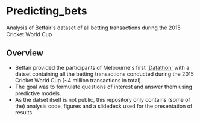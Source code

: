 # Predicting_bets
Analysis of Betfair's dataset of all betting transactions during the 2015 Cricket World Cup

## Overview
- Betfair provided the participants of Melbourne's first ['Datathon'](http://datathon.zusedigital.com/) with a datset containing all the betting transactions conducted during the 2015 Cricket World Cup (~4 million transactions in total). 
- The goal was to formulate questions of interest and answer them using predictive models.
- As the datset itself is not public, this repository only contains (some of the) analysis code, figures and a slidedeck used for the presentation of results. 